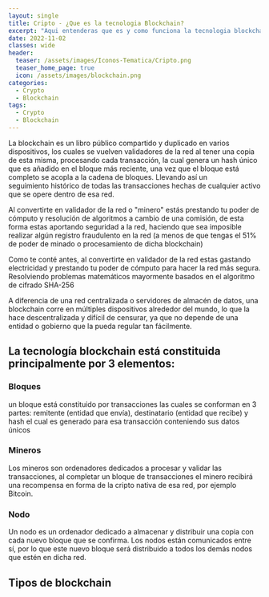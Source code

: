 ```yaml
---
layout: single
title: Cripto - ¿Que es la tecnologia Blockchain?
excerpt: "Aqui entenderas que es y como funciona la tecnologia blockchain, sus tipos y de que esta conformada [Bloques, Mineros y Nodos]"
date: 2022-11-02
classes: wide
header:
  teaser: /assets/images/Iconos-Tematica/Cripto.png
  teaser_home_page: true
  icon: /assets/images/blockchain.png
categories:
  - Crypto
  - Blockchain
tags:  
  - Crypto
  - Blockchain
---
```


La blockchain es un libro público compartido y duplicado en varios dispositivos, los cuales
se vuelven validadores de la red al tener una copia de esta misma, procesando cada 
transacción, la cual genera un hash único que es añadido en el bloque más reciente, una
vez que el bloque está completo se acopla a la cadena de bloques. Llevando así un  
seguimiento histórico de todas las transacciones hechas de cualquier activo que se opere dentro de esa red.

Al convertirte en validador de la red o "minero" estás prestando tu poder de cómputo y 
resolución de algoritmos a cambio de una comisión, de esta forma estas aportando 
seguridad a la red, haciendo que sea imposible realizar algún registro fraudulento en la red 
(a menos de que tengas el 51% de poder de minado o procesamiento de dicha blockchain)

Como te conté antes, al convertirte en validador de la red estas gastando electricidad y 
prestando tu poder de cómputo para hacer la red más segura. Resolviendo problemas matemáticos
mayormente basados en el algoritmo de cifrado SHA-256

A diferencia de una red centralizada o servidores de almacén de datos, una blockchain 
corre en múltiples dispositivos alrededor del mundo, lo que la hace descentralizada y difícil
de censurar, ya que no depende de una entidad o gobierno que la pueda regular tan fácilmente.

## La tecnología blockchain está constituida principalmente por 3 elementos:

### Bloques
un bloque está constituido por transacciones las cuales se conforman en 3 partes:
remitente (entidad que envía), destinatario (entidad que recibe) y hash el cual es generado
para esa transacción conteniendo sus datos únicos

### Mineros
Los mineros son ordenadores dedicados a procesar y validar las transacciones, al 
completar un bloque de transacciones el minero recibirá una recompensa en forma de la 
cripto nativa de esa red, por ejemplo Bitcoin.

### Nodo
Un nodo es un ordenador dedicado a almacenar y distribuir una copia con cada nuevo 
bloque que se confirma. Los nodos están comunicados entre sí, por lo que este nuevo
bloque será distribuido a todos los demás nodos que estén en dicha red.

## Tipos de blockchain


